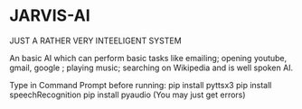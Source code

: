 # JARVIS-AI

JUST A RATHER VERY INTEELIGENT SYSTEM

An basic AI which can perform basic tasks like emailing; opening youtube, gmail, google ; playing music; searching on Wikipedia and is well spoken AI.

Type in Command Prompt before running:
pip install pyttsx3
pip install speechRecognition
pip install pyaudio (You may just get errors)
